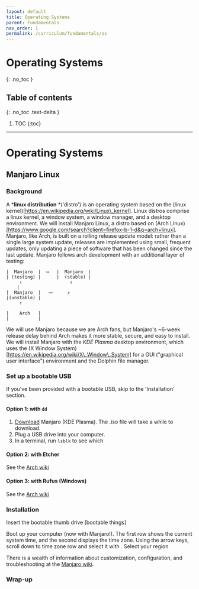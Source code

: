 ```yaml
---
layout: default
title: Operating Systems
parent: Fundamentals
nav_order: 1
permalink: /curriculum/fundamentals/os
---
```


# Operating Systems
{: .no_toc }

## Table of contents
{: .no_toc .text-delta }

1. TOC
{:toc}

---

# Operating Systems

## Manjaro Linux

### Background 

A *__linux distribution__ *('distro') is an operating system
based on the (linux kernel)[https://en.wikipedia.org/wiki/Linux\_kernel]. Linux
distros comprise a linux kernel, a window system, a window manager, and a
desktop environment. We will install Manjaro Linux, a distro based on 
(Arch Linux)[https://www.google.com/search?client=firefox-b-1-d&q=arch+linux].
Manjaro, like Arch, is built on a rolling release update model: rather than a
single large system update, releases are implemented using small, frequent
updates, only updating a piece of software that has been changed since the last
update. Manjaro follows arch development with an additional layer of testing:

    |  Manjaro  |  ⟶   |  Manjaro  |
    | (testing) |      |  (stable) |
         ↑                  ↑
        |                  
    |  Manjaro  |   ⟶-     ⤴
    |(unstable) |
         ↑
        
    |    Arch   |
    |           |

We will use Manjaro because we are Arch fans, but Manjaro's \~6-week release delay behind 
Arch makes it more stable, secure, and easy to install.
We will install Manjaro with the _KDE Plasma_ desktop environment, which uses
the (X Window System)[https://en.wikipedia.org/wiki/X\_Window\_System] for a
GUI ("graphical user interface") environment and the Dolphin file manager.

### Set up a bootable USB

If you've been provided with a bootable USB, skip to the 'Installation' section.

#### Option 1: with `dd`
1) [Download](https://manjaro.org/download/kde/) Manjaro (KDE Plasma). The .iso
file will take a while to download.
2) Plug a USB drive into your computer.
3) In a terminal, run `lsblk` to see which 


#### Option 2: with Etcher
See the [Arch wiki](https://wiki.archlinux.org/index.php/USB_flash_installation_media#Using_etcher)

#### Option 3: with Rufus (Windows)
See the [Arch wiki](https://wiki.archlinux.org/index.php/USB_flash_installation_media#Using_Rufus)

### Installation
Insert the bootable thumb drive
[bootable things]

Boot up your computer (now with Manjaro!). The first row shows the current
system time, and the second displays the time zone. Using the arrow keys,
scroll down to time zone row and select it with <Enter>. Select your region 

There is a wealth of information about customization, configuration, and troubleshooting at the [Manjaro wiki](https://wiki.manjaro.org/index.php?title=Main_Page#Getting_Started).

### Wrap-up
